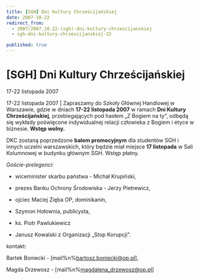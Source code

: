 ```yaml
---
title: [SGH] Dni Kultury Chrześcijańskiej
date: 2007-10-22
redirect_from: 
  - 2007/2007.10.22-(sgh)-dni-kultury-chrzescijanskiej
  - sgh-dni-kultury-chrzescijanskiej-22

published: true
---
```




# [SGH] Dni Kultury Chrześcijańskiej

<time>17-22 listopada 2007</time>

17-22 listopada 2007 | 
Zapraszamy do Szkoły Głównej Handlowej w Warszawie, gdzie w dniach **17-22 listopada 2007** w ramach **Dni Kultury Chrześcijańskiej**, przebiegających pod hasłem &#8222;Z Bogiem na ty&#8221;, odbędą się wykłady poświęcone indywidualnej relacji człowieka z Bogiem i etyce w biznesie. **Wstęp wolny.**





DKC zostaną poprzedzone **balem promocyjnym** dla studentów SGH i innych uczelni warszawskich, który będzie miał miejsce **17 listopada** w Sali Kolumnowej w budynku głównym SGH. Wstęp płatny.





*Goście-prelegenci:*

- wiceminister skarbu państwa - Michał Krupiński, 

- prezes Banku Ochrony Środowiska - Jerzy Pietrewicz, 

- ojciec Maciej Zięba OP, dominikanin,

- Szymon Hołownia, publicysta,

- ks. Piotr Pawlukiewicz

- Janusz Kowalski z Organizacji &#8222;Stop Korupcji&#8221;.





kontakt:

Bartek Boniecki  - [mail%n%bartosz.boniecki@op.pl],

Magda Drzewosz - [mail%n%magdalena_drzewosz@op.pl]          

<!--{{json:{"created_date":"2007-10-22 20:55:14","publish_down":"0000-00-00 00:00:00","id":"526"}}}-->
